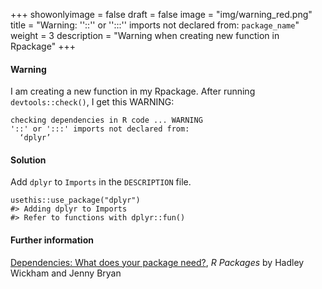 +++
showonlyimage = false
draft = false
image = "img/warning_red.png"
title = "Warning: ''::'' or '':::'' imports not declared from: `package_name`"
weight = 3
description = "Warning when creating new function in Rpackage"
+++

#### Warning
I am creating a new function in my Rpackage. 
After running `devtools::check()`, I get this WARNING:  

```
checking dependencies in R code ... WARNING
'::' or ':::' imports not declared from:
  ‘dplyr’ 
```

#### Solution
Add `dplyr` to `Imports` in the `DESCRIPTION` file.  

```
usethis::use_package("dplyr")
#> Adding dplyr to Imports
#> Refer to functions with dplyr::fun()
```

#### Further information
[Dependencies: What does your package need?](https://r-pkgs.org/description.html#dependencies), 
_R Packages_ by  Hadley Wickham and Jenny Bryan  


